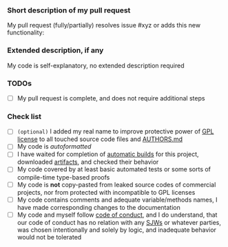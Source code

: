 ### Short description of my pull request

My pull request (fully/partially) resolves issue #xyz or adds this new functionality:



### Extended description, if any

My code is self-explanatory, no extended description required

### TODOs

- [ ] My pull request is complete, and does not require additional steps

### Check list

- [ ] `(optional)` I added my real name to improve protective power of [GPL license](https://en.wikipedia.org/wiki/GNU_General_Public_License) to all touched source code files and [AUTHORS.md](https://github.com/GreenteaOS/Tofita/blob/kawaii/AUTHORS.md)
- [ ] My code is *autoformatted*
- [ ] I have waited for completion of [automatic builds](https://ci.appveyor.com/project/PeyTy/tofita) for this project, downloaded [artifacts](https://ci.appveyor.com/project/PeyTy/tofita/build/artifacts), and checked their behavior
- [ ] My code covered by at least basic automated tests or some sorts of compile-time type-based proofs
- [ ] My code is **not** copy-pasted from leaked source codes of commercial projects, nor from protected with incompatible to GPL licenses
- [ ] My code contains comments and adequate variable/methods names, I have made corresponding changes to the documentation
- [ ] My code and myself follow [code of conduct](https://github.com/GreenteaOS/Greentea/blob/master/CODE_OF_CONDUCT.md#code-of-conduct), and I do understand,
that our code of conduct has no relation with any [SJWs](https://en.wikipedia.org/wiki/Social_justice_warrior) or whatever parties,
was chosen intentionally and solely by logic, and inadequate behavior would not be tolerated
